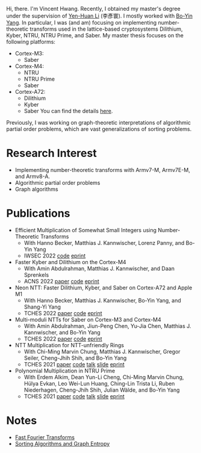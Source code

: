

Hi, there. I'm Vincent Hwang.
Recently, I obtained my master's degree under the supervision of [Yen-Huan Li](https://sites.google.com/site/yenhuanli/home) (李彥寰).
I mostly worked with [Bo-Yin Yang](https://homepage.iis.sinica.edu.tw/pages/byyang/index_en.html).
In particular, I was (and am) focusing on implementing number-theoretic transforms used in the lattice-based cryptosystems Dilithium, Kyber, NTRU, NTRU Prime, and Saber.
My master thesis focuses on the following platforms:
- Cortex-M3:
    - Saber
- Cortex-M4:
    - NTRU
    - NTRU Prime
    - Saber
- Cortex-A72:
    - Dilithium
    - Kyber
    - Saber
You can find the details [here](https://github.com/vincentvbh/NTTs_with_Armv7-M_Armv7E-M_Armv8-A).

Previously, I was working on graph-theoretic interpretations of algorithmic partial order problems,
which are vast generalizations of sorting problems.

# Research Interest
- Implementing number-theoretic transforms with Armv7-M, Armv7E-M, and Armv8-A.
- Algorithmic partial order problems
- Graph algorithms

# Publications
- Efficient Multiplication of Somewhat Small Integers using Number-Theoretic Transforms
    - With Hanno Becker, Matthias J. Kannwischer, Lorenz Panny, and Bo-Yin Yang
    - IWSEC 2022 [code](https://github.com/ntt-int-mul/ntt-int-mul-m3) [eprint](https://eprint.iacr.org/2022/439)
- Faster Kyber and Dilithium on the Cortex-M4
    - With Amin Abdulrahman, Matthias J. Kannwischer, and Daan Sprenkels
    - ACNS 2022 [paper](https://link.springer.com/chapter/10.1007/978-3-031-09234-3_42) [code](https://github.com/FasterKyberDilithiumM4/FasterKyberDilithiumM4) [eprint](https://eprint.iacr.org/2022/112)
- Neon NTT: Faster Dilithium, Kyber, and Saber on Cortex-A72 and Apple M1
    - With Hanno Becker, Matthias J. Kannwischer, Bo-Yin Yang, and Shang-Yi Yang
    - TCHES 2022 [paper](https://tches.iacr.org/index.php/TCHES/article/view/9295) [code](https://github.com/neon-ntt/neon-ntt) [eprint](https://eprint.iacr.org/2021/986)
- Multi-moduli NTTs for Saber on Cortex-M3 and Cortex-M4
    - With Amin Abdulrahman, Jiun-Peng Chen, Yu-Jia Chen, Matthias J. Kannwischer, and Bo-Yin Yang
    - TCHES 2022 [paper](https://tches.iacr.org/index.php/TCHES/article/view/9292) [code](https://github.com/multi-moduli-ntt-saber/multi-moduli-ntt-saber) [eprint](https://eprint.iacr.org/2021/995)
- NTT Multiplication for NTT-unfriendly Rings
    - With Chi-Ming Marvin Chung, Matthias J. Kannwischer, Gregor Seiler, Cheng-Jhih Shih, and Bo-Yin Yang
    - TCHES 2021 [paper](https://tches.iacr.org/index.php/TCHES/article/view/8791) [code](https://github.com/ntt-polymul/ntt-polymul) [talk](https://youtube.com/watch?v=a9_-jhD2ZG0) [slide](https://iacr.org/submit/files/slides/2021/ches/ches2021/30796/slides.pdf) [eprint](https://eprint.iacr.org/2020/1397)
- Polynomial Multiplication in NTRU Prime
    - With Erdem Alkim, Dean Yun-Li Cheng, Chi-Ming Marvin Chung, Hülya Evkan, Leo Wei-Lun Huang, Ching-Lin Trista Li, Ruben Niederhagen, Cheng-Jhih Shih, Julian Wälde, and Bo-Yin Yang
    - TCHES 2021 [paper](https://tches.iacr.org/index.php/TCHES/article/view/8733) [code](https://github.com/vincentvbh/NTRUPrime-PolyMul) [talk](https://youtube.com/watch?v=F95gXPfXrBA) [slide](https://iacr.org/submit/files/slides/2021/ches/ches2021/30766/slides.pdf) [eprint](https://eprint.iacr.org/2020/1216)





# Notes
- [Fast Fourier Transforms](./FFT.html)
- [Sorting Algorithms and Graph Entropy](./sort.html)

